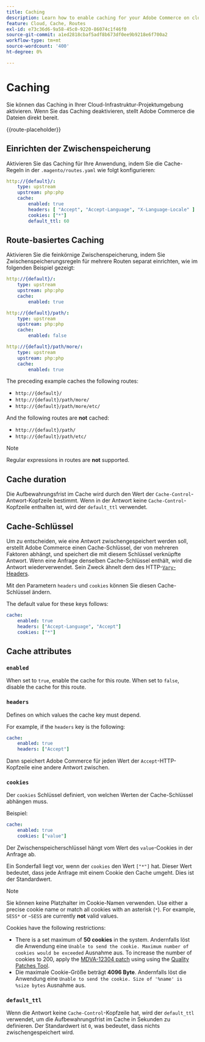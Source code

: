 ```yaml
---
title: Caching
description: Learn how to enable caching for your Adobe Commerce on cloud infrastructure environments.
feature: Cloud, Cache, Routes
exl-id: e73c36d6-9a58-45c0-9220-86074c1f46f0
source-git-commit: a1ed2818cbaf5adf8b673df0ee9b9218e6f700a2
workflow-type: tm+mt
source-wordcount: '400'
ht-degree: 0%

---
```


# Caching

Sie können das Caching in Ihrer Cloud-Infrastruktur-Projektumgebung aktivieren. Wenn Sie das Caching deaktivieren, stellt Adobe Commerce die Dateien direkt bereit.

{{route-placeholder}}

## Einrichten der Zwischenspeicherung

Aktivieren Sie das Caching für Ihre Anwendung, indem Sie die Cache-Regeln in der `.magento/routes.yaml` wie folgt konfigurieren:

```yaml
http://{default}/:
    type: upstream
    upstream: php:php
    cache:
        enabled: true
        headers: [ "Accept", "Accept-Language", "X-Language-Locale" ]
        cookies: ["*"]
        default_ttl: 60
```

## Route-basiertes Caching

Aktivieren Sie die feinkörnige Zwischenspeicherung, indem Sie Zwischenspeicherungsregeln für mehrere Routen separat einrichten, wie im folgenden Beispiel gezeigt:

```yaml
http://{default}/:
    type: upstream
    upstream: php:php
    cache:
        enabled: true

http://{default}/path/:
    type: upstream
    upstream: php:php
    cache:
        enabled: false

http://{default}/path/more/:
    type: upstream
    upstream: php:php
    cache:
        enabled: true
```

The preceding example caches the following routes:

- `http://{default}/`
- `http://{default}/path/more/`
- `http://{default}/path/more/etc/`

And the following routes are **not** cached:

- `http://{default}/path/`
- `http://{default}/path/etc/`

>[!NOTE]
>
>Regular expressions in routes are **not** supported.

## Cache duration

Die Aufbewahrungsfrist im Cache wird durch den Wert der `Cache-Control`-Antwort-Kopfzeile bestimmt. Wenn in der Antwort keine `Cache-Control`-Kopfzeile enthalten ist, wird der `default_ttl` verwendet.

## Cache-Schlüssel

Um zu entscheiden, wie eine Antwort zwischengespeichert werden soll, erstellt Adobe Commerce einen Cache-Schlüssel, der von mehreren Faktoren abhängt, und speichert die mit diesem Schlüssel verknüpfte Antwort. Wenn eine Anfrage denselben Cache-Schlüssel enthält, wird die Antwort wiederverwendet. Sein Zweck ähnelt dem des HTTP-[`Vary`-Headers](https://www.w3.org/Protocols/rfc2616/rfc2616-sec14.html#sec14.44).

Mit den Parametern `headers` und `cookies` können Sie diesen Cache-Schlüssel ändern.

The default value for these keys follows:

```yaml
cache:
    enabled: true
    headers: ["Accept-Language", "Accept"]
    cookies: ["*"]
```

## Cache attributes

### `enabled`

When set to `true`, enable the cache for this route. When set to `false`, disable the cache for this route.

### `headers`

Defines on which values the cache key must depend.

For example, if the `headers` key is the following:

```yaml
cache:
    enabled: true
    headers: ["Accept"]
```

Dann speichert Adobe Commerce für jeden Wert der `Accept`-HTTP-Kopfzeile eine andere Antwort zwischen.

### `cookies`

Der `cookies` Schlüssel definiert, von welchen Werten der Cache-Schlüssel abhängen muss.

Beispiel:

```yaml
cache:
    enabled: true
    cookies: ["value"]
```

Der Zwischenspeicherschlüssel hängt vom Wert des `value`-Cookies in der Anfrage ab.

Ein Sonderfall liegt vor, wenn der `cookies` den Wert `["*"]` hat. Dieser Wert bedeutet, dass jede Anfrage mit einem Cookie den Cache umgeht. Dies ist der Standardwert.

>[!NOTE]
>
>Sie können keine Platzhalter im Cookie-Namen verwenden. Use either a precise cookie name or match all cookies with an asterisk (`*`). For example, `SESS*` or `~SESS` are currently **not** valid values.

Cookies have the following restrictions:

- There is a set maximum of **50 cookies** in the system. Andernfalls löst die Anwendung eine `Unable to send the cookie. Maximum number of cookies would be exceeded` Ausnahme aus. To increase the number of cookies to 200, apply the [MDVA-12304 patch](https://experienceleague.adobe.com/docs/commerce-operations/tools/quality-patches-tool/release-notes.html) using using the [Quality Patches Tool](https://experienceleague.adobe.com/en/docs/commerce-learn/tutorials/tools/quality-patch-tool).
- Die maximale Cookie-Größe beträgt **4096 Byte**. Andernfalls löst die Anwendung eine `Unable to send the cookie. Size of '%name' is %size bytes` Ausnahme aus.

### `default_ttl`

Wenn die Antwort keine `Cache-Control`-Kopfzeile hat, wird der `default_ttl` verwendet, um die Aufbewahrungsfrist im Cache in Sekunden zu definieren. Der Standardwert ist `0`, was bedeutet, dass nichts zwischengespeichert wird.
